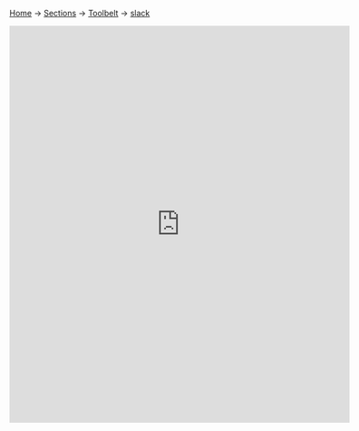 [Home](/wikify/) &#8594; [Sections](/wikify/example) &#8594; [Toolbelt](/wikify/example/Toolbelt) &#8594; [slack](/wikify/example/Toolbelt/slack)
<iframe src="http://docs.google.com/gview?url=https://github.com/liatrio/wikify/raw/master/content/Toolbelt/slack.pdf&embedded=true" style="width:600px; height:700px;" frameborder="0"></iframe>

